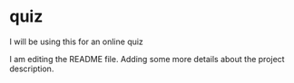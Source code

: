 # quiz
I will be using this for an online quiz

I am editing the README file. Adding some more details about the project description.
